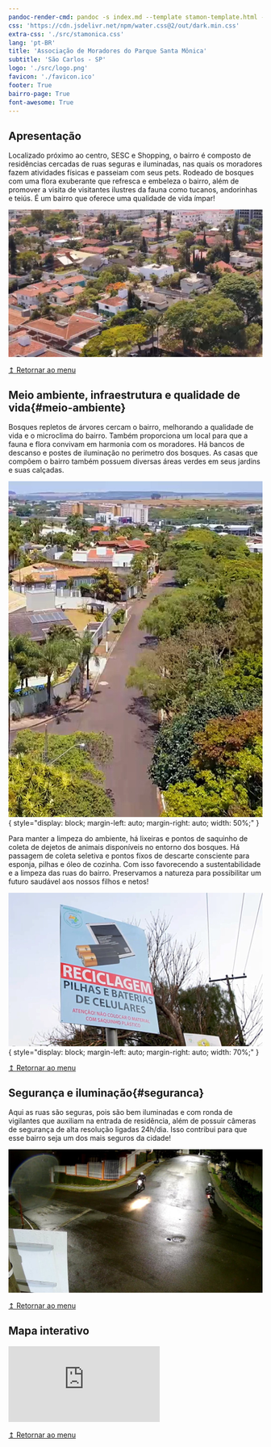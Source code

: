 ```yaml
---
pandoc-render-cmd: pandoc -s index.md --template stamon-template.html -o index.html
css: 'https://cdn.jsdelivr.net/npm/water.css@2/out/dark.min.css'
extra-css: './src/stamonica.css'
lang: 'pt-BR'
title: 'Associação de Moradores do Parque Santa Mônica'
subtitle: 'São Carlos - SP'
logo: './src/logo.png'
favicon: './favicon.ico'
footer: True
bairro-page: True
font-awesome: True
---
```


## Apresentação
Localizado próximo ao centro, SESC e Shopping, o bairro é composto de residências cercadas de ruas seguras e iluminadas, nas quais os moradores fazem atividades físicas e passeiam com seus pets.
Rodeado de bosques com uma flora exuberante que refresca e embeleza o bairro, além de promover a visita de visitantes ilustres da fauna como tucanos, andorinhas e teiús.
É um bairro que oferece uma qualidade de vida ímpar!

![](media/img/aerea.jpg "Vista aerea bairro")

[↥ Retornar ao menu](#logo)

## Meio ambiente, infraestrutura e qualidade de vida{#meio-ambiente}
Bosques repletos de árvores cercam o bairro, melhorando a qualidade de vida e o microclima do bairro.
Também proporciona um local para que a fauna e flora convivam em harmonia com os moradores.
Há bancos de descanso e postes de iluminação no perimetro dos bosques.
As casas que compõem o bairro também possuem diversas áreas verdes em seus jardins e suas calçadas.


![](media/img/rua-bosque.jpg "Bosque do bairro"){ style="display: block; margin-left: auto; margin-right: auto; width: 50%;" }

<div class="center-icons"><i class="fa fa-tree icon" style="color: darkolivegreen;"></i><i class="fa fa-battery-quarter icon fa-rotate-270" style="color: darkorange; font-size: 200%;"></i></div>

Para manter a limpeza do ambiente, há lixeiras e pontos de saquinho de coleta de dejetos de animais disponíveis no entorno dos bosques.
Há passagem de coleta seletiva e pontos fíxos de descarte consciente para esponja, pilhas e óleo de cozinha.
Com isso favorecendo a sustentabilidade e a limpeza das ruas do bairro.
Preservamos a natureza para possibilitar um futuro saudável aos nossos filhos e netos!

![](media/img/reciclagem.jpg "Ponto de descarte consciente"){ style="display: block; margin-left: auto; margin-right: auto; width: 70%;" }

<!--<div class="center-icons"><i class="fas fa-trash-alt icon" style="color: cornflowerblue;"></i></div>-->

[↥ Retornar ao menu](#logo)

## Segurança e iluminação{#seguranca}
Aqui as ruas são seguras, pois são bem iluminadas e com ronda de vigilantes que auxiliam na entrada de residência, além de possuir câmeras de segurança de alta resolução ligadas 24h/dia.
Isso contribui para que esse bairro seja um dos mais seguros da cidade!

<div class="center-icons"><i class="fas fa-camera icon"></i><i class="fas fa-motorcycle icon" style="color: firebrick; font-size: 275%;"></i><i class="fas fa-lightbulb icon" style="color: gold;"></i></div>

![](media/img/seguranca.jpg "Ronda")

[↥ Retornar ao menu](#logo)

<!--## História, curiosidades, fotos e vídeos{#historia-e-midias}-->
<!--História do bairro; Números do bairro (área, população, qtde de casas); História do Cristo; Presença da nascente; Fotos antigas; Fotos da fauna e flora; Fotos da infraestrutura; Vídeos;-->

<!--[↥ Retornar ao menu](#logo)-->

## Mapa interativo

<iframe class="map" 
  frameborder="0" scrolling="no"
  marginheight="0" marginwidth="0"
  src="https://www.openstreetmap.org/export/embed.html?bbox=-47.915410995483406%2C-22.021442452415908%2C-47.900948524475105%2C-22.006164421081195&amp;layer=mapnik" >
  </iframe>

[↥ Retornar ao menu](#logo)
